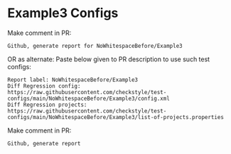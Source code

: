 # Example3 Configs
Make comment in PR:
```
Github, generate report for NoWhitespaceBefore/Example3
```
OR as alternate:
Paste below given to PR description to use such test configs:
```
Report label: NoWhitespaceBefore/Example3
Diff Regression config: https://raw.githubusercontent.com/checkstyle/test-configs/main/NoWhitespaceBefore/Example3/config.xml
Diff Regression projects: https://raw.githubusercontent.com/checkstyle/test-configs/main/NoWhitespaceBefore/Example3/list-of-projects.properties
```
Make comment in PR:
```
Github, generate report
```

